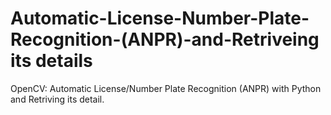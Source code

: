 # Automatic-License-Number-Plate-Recognition-(ANPR)-and-Retriveing its details
OpenCV: Automatic License/Number Plate Recognition (ANPR) with Python and Retriving its detail.
